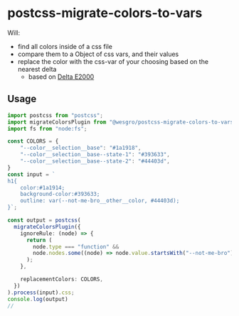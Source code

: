 # postcss-migrate-colors-to-vars

Will:
* find all colors inside of a css file
* compare them to a Object of css vars, and their values
* replace the color with the css-var of your choosing based on the nearest delta 
    * based on [Delta E2000](https://en.wikipedia.org/wiki/Color_difference#CIEDE2000)

## Usage
```ts
import postcss from "postcss";
import migrateColorsPlugin from "@wesgro/postcss-migrate-colors-to-vars";
import fs from "node:fs";

const COLORS = {
    "--color__selection__base": "#1a1918",
    "--color__selection__base--state-1": "#393633",
    "--color__selection__base--state-2": "#44403d",
}
const input = `
h1{
    color:#1a1914; 
    background-color:#393633; 
    outline: var(--not-me-bro__other__color, #44403d);
}`;

const output = postcss(
  migrateColorsPlugin({
    ignoreRule: (node) => {
      return (
        node.type === "function" &&
        node.nodes.some((node) => node.value.startsWith("--not-me-bro"))
      );
    },

    replacementColors: COLORS,
  })
).process(input).css;
console.log(output)
// 
```